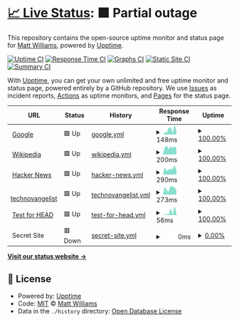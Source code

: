 # [📈 Live Status](https://technovangelist.github.io/status): <!--live status--> **🟧 Partial outage**

This repository contains the open-source uptime monitor and status page for [Matt Williams](http://technovangelist.com), powered by [Upptime](https://github.com/upptime/upptime).

[![Uptime CI](https://github.com/technovangelist/status/workflows/Uptime%20CI/badge.svg)](https://github.com/technovangelist/status/actions?query=workflow%3A%22Uptime+CI%22)
[![Response Time CI](https://github.com/technovangelist/status/workflows/Response%20Time%20CI/badge.svg)](https://github.com/technovangelist/status/actions?query=workflow%3A%22Response+Time+CI%22)
[![Graphs CI](https://github.com/technovangelist/status/workflows/Graphs%20CI/badge.svg)](https://github.com/technovangelist/status/actions?query=workflow%3A%22Graphs+CI%22)
[![Static Site CI](https://github.com/technovangelist/status/workflows/Static%20Site%20CI/badge.svg)](https://github.com/technovangelist/status/actions?query=workflow%3A%22Static+Site+CI%22)
[![Summary CI](https://github.com/technovangelist/status/workflows/Summary%20CI/badge.svg)](https://github.com/technovangelist/status/actions?query=workflow%3A%22Summary+CI%22)

With [Upptime](https://upptime.js.org), you can get your own unlimited and free uptime monitor and status page, powered entirely by a GitHub repository. We use [Issues](https://github.com/technovangelist/status/issues) as incident reports, [Actions](https://github.com/technovangelist/status/actions) as uptime monitors, and [Pages](https://technovangelist.github.io/status) for the status page.

<!--start: status pages-->
<!-- This summary is generated by Upptime (https://github.com/upptime/upptime) -->
<!-- Do not edit this manually, your changes will be overwritten -->
<!-- prettier-ignore -->
| URL | Status | History | Response Time | Uptime |
| --- | ------ | ------- | ------------- | ------ |
| <img alt="" src="https://favicons.githubusercontent.com/www.google.com" height="13"> [Google](https://www.google.com) | 🟩 Up | [google.yml](https://github.com/technovangelist/status/commits/HEAD/history/google.yml) | <details><summary><img alt="Response time graph" src="./graphs/google/response-time-week.png" height="20"> 148ms</summary><br><a href="https://technovangelist.github.io/status/history/google"><img alt="Response time 97" src="https://img.shields.io/endpoint?url=https%3A%2F%2Fraw.githubusercontent.com%2Ftechnovangelist%2Fstatus%2FHEAD%2Fapi%2Fgoogle%2Fresponse-time.json"></a><br><a href="https://technovangelist.github.io/status/history/google"><img alt="24-hour response time 79" src="https://img.shields.io/endpoint?url=https%3A%2F%2Fraw.githubusercontent.com%2Ftechnovangelist%2Fstatus%2FHEAD%2Fapi%2Fgoogle%2Fresponse-time-day.json"></a><br><a href="https://technovangelist.github.io/status/history/google"><img alt="7-day response time 148" src="https://img.shields.io/endpoint?url=https%3A%2F%2Fraw.githubusercontent.com%2Ftechnovangelist%2Fstatus%2FHEAD%2Fapi%2Fgoogle%2Fresponse-time-week.json"></a><br><a href="https://technovangelist.github.io/status/history/google"><img alt="30-day response time 144" src="https://img.shields.io/endpoint?url=https%3A%2F%2Fraw.githubusercontent.com%2Ftechnovangelist%2Fstatus%2FHEAD%2Fapi%2Fgoogle%2Fresponse-time-month.json"></a><br><a href="https://technovangelist.github.io/status/history/google"><img alt="1-year response time 97" src="https://img.shields.io/endpoint?url=https%3A%2F%2Fraw.githubusercontent.com%2Ftechnovangelist%2Fstatus%2FHEAD%2Fapi%2Fgoogle%2Fresponse-time-year.json"></a></details> | <details><summary><a href="https://technovangelist.github.io/status/history/google">100.00%</a></summary><a href="https://technovangelist.github.io/status/history/google"><img alt="All-time uptime 99.99%" src="https://img.shields.io/endpoint?url=https%3A%2F%2Fraw.githubusercontent.com%2Ftechnovangelist%2Fstatus%2FHEAD%2Fapi%2Fgoogle%2Fuptime.json"></a><br><a href="https://technovangelist.github.io/status/history/google"><img alt="24-hour uptime 100.00%" src="https://img.shields.io/endpoint?url=https%3A%2F%2Fraw.githubusercontent.com%2Ftechnovangelist%2Fstatus%2FHEAD%2Fapi%2Fgoogle%2Fuptime-day.json"></a><br><a href="https://technovangelist.github.io/status/history/google"><img alt="7-day uptime 100.00%" src="https://img.shields.io/endpoint?url=https%3A%2F%2Fraw.githubusercontent.com%2Ftechnovangelist%2Fstatus%2FHEAD%2Fapi%2Fgoogle%2Fuptime-week.json"></a><br><a href="https://technovangelist.github.io/status/history/google"><img alt="30-day uptime 100.00%" src="https://img.shields.io/endpoint?url=https%3A%2F%2Fraw.githubusercontent.com%2Ftechnovangelist%2Fstatus%2FHEAD%2Fapi%2Fgoogle%2Fuptime-month.json"></a><br><a href="https://technovangelist.github.io/status/history/google"><img alt="1-year uptime 99.99%" src="https://img.shields.io/endpoint?url=https%3A%2F%2Fraw.githubusercontent.com%2Ftechnovangelist%2Fstatus%2FHEAD%2Fapi%2Fgoogle%2Fuptime-year.json"></a></details>
| <img alt="" src="https://favicons.githubusercontent.com/en.wikipedia.org" height="13"> [Wikipedia](https://en.wikipedia.org) | 🟩 Up | [wikipedia.yml](https://github.com/technovangelist/status/commits/HEAD/history/wikipedia.yml) | <details><summary><img alt="Response time graph" src="./graphs/wikipedia/response-time-week.png" height="20"> 200ms</summary><br><a href="https://technovangelist.github.io/status/history/wikipedia"><img alt="Response time 202" src="https://img.shields.io/endpoint?url=https%3A%2F%2Fraw.githubusercontent.com%2Ftechnovangelist%2Fstatus%2FHEAD%2Fapi%2Fwikipedia%2Fresponse-time.json"></a><br><a href="https://technovangelist.github.io/status/history/wikipedia"><img alt="24-hour response time 220" src="https://img.shields.io/endpoint?url=https%3A%2F%2Fraw.githubusercontent.com%2Ftechnovangelist%2Fstatus%2FHEAD%2Fapi%2Fwikipedia%2Fresponse-time-day.json"></a><br><a href="https://technovangelist.github.io/status/history/wikipedia"><img alt="7-day response time 200" src="https://img.shields.io/endpoint?url=https%3A%2F%2Fraw.githubusercontent.com%2Ftechnovangelist%2Fstatus%2FHEAD%2Fapi%2Fwikipedia%2Fresponse-time-week.json"></a><br><a href="https://technovangelist.github.io/status/history/wikipedia"><img alt="30-day response time 290" src="https://img.shields.io/endpoint?url=https%3A%2F%2Fraw.githubusercontent.com%2Ftechnovangelist%2Fstatus%2FHEAD%2Fapi%2Fwikipedia%2Fresponse-time-month.json"></a><br><a href="https://technovangelist.github.io/status/history/wikipedia"><img alt="1-year response time 202" src="https://img.shields.io/endpoint?url=https%3A%2F%2Fraw.githubusercontent.com%2Ftechnovangelist%2Fstatus%2FHEAD%2Fapi%2Fwikipedia%2Fresponse-time-year.json"></a></details> | <details><summary><a href="https://technovangelist.github.io/status/history/wikipedia">100.00%</a></summary><a href="https://technovangelist.github.io/status/history/wikipedia"><img alt="All-time uptime 100.00%" src="https://img.shields.io/endpoint?url=https%3A%2F%2Fraw.githubusercontent.com%2Ftechnovangelist%2Fstatus%2FHEAD%2Fapi%2Fwikipedia%2Fuptime.json"></a><br><a href="https://technovangelist.github.io/status/history/wikipedia"><img alt="24-hour uptime 100.00%" src="https://img.shields.io/endpoint?url=https%3A%2F%2Fraw.githubusercontent.com%2Ftechnovangelist%2Fstatus%2FHEAD%2Fapi%2Fwikipedia%2Fuptime-day.json"></a><br><a href="https://technovangelist.github.io/status/history/wikipedia"><img alt="7-day uptime 100.00%" src="https://img.shields.io/endpoint?url=https%3A%2F%2Fraw.githubusercontent.com%2Ftechnovangelist%2Fstatus%2FHEAD%2Fapi%2Fwikipedia%2Fuptime-week.json"></a><br><a href="https://technovangelist.github.io/status/history/wikipedia"><img alt="30-day uptime 100.00%" src="https://img.shields.io/endpoint?url=https%3A%2F%2Fraw.githubusercontent.com%2Ftechnovangelist%2Fstatus%2FHEAD%2Fapi%2Fwikipedia%2Fuptime-month.json"></a><br><a href="https://technovangelist.github.io/status/history/wikipedia"><img alt="1-year uptime 100.00%" src="https://img.shields.io/endpoint?url=https%3A%2F%2Fraw.githubusercontent.com%2Ftechnovangelist%2Fstatus%2FHEAD%2Fapi%2Fwikipedia%2Fuptime-year.json"></a></details>
| <img alt="" src="https://favicons.githubusercontent.com/news.ycombinator.com" height="13"> [Hacker News](https://news.ycombinator.com) | 🟩 Up | [hacker-news.yml](https://github.com/technovangelist/status/commits/HEAD/history/hacker-news.yml) | <details><summary><img alt="Response time graph" src="./graphs/hacker-news/response-time-week.png" height="20"> 290ms</summary><br><a href="https://technovangelist.github.io/status/history/hacker-news"><img alt="Response time 325" src="https://img.shields.io/endpoint?url=https%3A%2F%2Fraw.githubusercontent.com%2Ftechnovangelist%2Fstatus%2FHEAD%2Fapi%2Fhacker-news%2Fresponse-time.json"></a><br><a href="https://technovangelist.github.io/status/history/hacker-news"><img alt="24-hour response time 268" src="https://img.shields.io/endpoint?url=https%3A%2F%2Fraw.githubusercontent.com%2Ftechnovangelist%2Fstatus%2FHEAD%2Fapi%2Fhacker-news%2Fresponse-time-day.json"></a><br><a href="https://technovangelist.github.io/status/history/hacker-news"><img alt="7-day response time 290" src="https://img.shields.io/endpoint?url=https%3A%2F%2Fraw.githubusercontent.com%2Ftechnovangelist%2Fstatus%2FHEAD%2Fapi%2Fhacker-news%2Fresponse-time-week.json"></a><br><a href="https://technovangelist.github.io/status/history/hacker-news"><img alt="30-day response time 306" src="https://img.shields.io/endpoint?url=https%3A%2F%2Fraw.githubusercontent.com%2Ftechnovangelist%2Fstatus%2FHEAD%2Fapi%2Fhacker-news%2Fresponse-time-month.json"></a><br><a href="https://technovangelist.github.io/status/history/hacker-news"><img alt="1-year response time 325" src="https://img.shields.io/endpoint?url=https%3A%2F%2Fraw.githubusercontent.com%2Ftechnovangelist%2Fstatus%2FHEAD%2Fapi%2Fhacker-news%2Fresponse-time-year.json"></a></details> | <details><summary><a href="https://technovangelist.github.io/status/history/hacker-news">100.00%</a></summary><a href="https://technovangelist.github.io/status/history/hacker-news"><img alt="All-time uptime 99.96%" src="https://img.shields.io/endpoint?url=https%3A%2F%2Fraw.githubusercontent.com%2Ftechnovangelist%2Fstatus%2FHEAD%2Fapi%2Fhacker-news%2Fuptime.json"></a><br><a href="https://technovangelist.github.io/status/history/hacker-news"><img alt="24-hour uptime 100.00%" src="https://img.shields.io/endpoint?url=https%3A%2F%2Fraw.githubusercontent.com%2Ftechnovangelist%2Fstatus%2FHEAD%2Fapi%2Fhacker-news%2Fuptime-day.json"></a><br><a href="https://technovangelist.github.io/status/history/hacker-news"><img alt="7-day uptime 100.00%" src="https://img.shields.io/endpoint?url=https%3A%2F%2Fraw.githubusercontent.com%2Ftechnovangelist%2Fstatus%2FHEAD%2Fapi%2Fhacker-news%2Fuptime-week.json"></a><br><a href="https://technovangelist.github.io/status/history/hacker-news"><img alt="30-day uptime 99.89%" src="https://img.shields.io/endpoint?url=https%3A%2F%2Fraw.githubusercontent.com%2Ftechnovangelist%2Fstatus%2FHEAD%2Fapi%2Fhacker-news%2Fuptime-month.json"></a><br><a href="https://technovangelist.github.io/status/history/hacker-news"><img alt="1-year uptime 99.95%" src="https://img.shields.io/endpoint?url=https%3A%2F%2Fraw.githubusercontent.com%2Ftechnovangelist%2Fstatus%2FHEAD%2Fapi%2Fhacker-news%2Fuptime-year.json"></a></details>
| <img alt="" src="https://favicons.githubusercontent.com/technovangelist.com" height="13"> [technovangelist](https://technovangelist.com) | 🟩 Up | [technovangelist.yml](https://github.com/technovangelist/status/commits/HEAD/history/technovangelist.yml) | <details><summary><img alt="Response time graph" src="./graphs/technovangelist/response-time-week.png" height="20"> 273ms</summary><br><a href="https://technovangelist.github.io/status/history/technovangelist"><img alt="Response time 446" src="https://img.shields.io/endpoint?url=https%3A%2F%2Fraw.githubusercontent.com%2Ftechnovangelist%2Fstatus%2FHEAD%2Fapi%2Ftechnovangelist%2Fresponse-time.json"></a><br><a href="https://technovangelist.github.io/status/history/technovangelist"><img alt="24-hour response time 191" src="https://img.shields.io/endpoint?url=https%3A%2F%2Fraw.githubusercontent.com%2Ftechnovangelist%2Fstatus%2FHEAD%2Fapi%2Ftechnovangelist%2Fresponse-time-day.json"></a><br><a href="https://technovangelist.github.io/status/history/technovangelist"><img alt="7-day response time 273" src="https://img.shields.io/endpoint?url=https%3A%2F%2Fraw.githubusercontent.com%2Ftechnovangelist%2Fstatus%2FHEAD%2Fapi%2Ftechnovangelist%2Fresponse-time-week.json"></a><br><a href="https://technovangelist.github.io/status/history/technovangelist"><img alt="30-day response time 317" src="https://img.shields.io/endpoint?url=https%3A%2F%2Fraw.githubusercontent.com%2Ftechnovangelist%2Fstatus%2FHEAD%2Fapi%2Ftechnovangelist%2Fresponse-time-month.json"></a><br><a href="https://technovangelist.github.io/status/history/technovangelist"><img alt="1-year response time 446" src="https://img.shields.io/endpoint?url=https%3A%2F%2Fraw.githubusercontent.com%2Ftechnovangelist%2Fstatus%2FHEAD%2Fapi%2Ftechnovangelist%2Fresponse-time-year.json"></a></details> | <details><summary><a href="https://technovangelist.github.io/status/history/technovangelist">100.00%</a></summary><a href="https://technovangelist.github.io/status/history/technovangelist"><img alt="All-time uptime 99.76%" src="https://img.shields.io/endpoint?url=https%3A%2F%2Fraw.githubusercontent.com%2Ftechnovangelist%2Fstatus%2FHEAD%2Fapi%2Ftechnovangelist%2Fuptime.json"></a><br><a href="https://technovangelist.github.io/status/history/technovangelist"><img alt="24-hour uptime 100.00%" src="https://img.shields.io/endpoint?url=https%3A%2F%2Fraw.githubusercontent.com%2Ftechnovangelist%2Fstatus%2FHEAD%2Fapi%2Ftechnovangelist%2Fuptime-day.json"></a><br><a href="https://technovangelist.github.io/status/history/technovangelist"><img alt="7-day uptime 100.00%" src="https://img.shields.io/endpoint?url=https%3A%2F%2Fraw.githubusercontent.com%2Ftechnovangelist%2Fstatus%2FHEAD%2Fapi%2Ftechnovangelist%2Fuptime-week.json"></a><br><a href="https://technovangelist.github.io/status/history/technovangelist"><img alt="30-day uptime 100.00%" src="https://img.shields.io/endpoint?url=https%3A%2F%2Fraw.githubusercontent.com%2Ftechnovangelist%2Fstatus%2FHEAD%2Fapi%2Ftechnovangelist%2Fuptime-month.json"></a><br><a href="https://technovangelist.github.io/status/history/technovangelist"><img alt="1-year uptime 99.76%" src="https://img.shields.io/endpoint?url=https%3A%2F%2Fraw.githubusercontent.com%2Ftechnovangelist%2Fstatus%2FHEAD%2Fapi%2Ftechnovangelist%2Fuptime-year.json"></a></details>
| <img alt="" src="https://favicons.githubusercontent.com/www.google.com" height="13"> [Test for HEAD](https://www.google.com) | 🟩 Up | [test-for-head.yml](https://github.com/technovangelist/status/commits/HEAD/history/test-for-head.yml) | <details><summary><img alt="Response time graph" src="./graphs/test-for-head/response-time-week.png" height="20"> 56ms</summary><br><a href="https://technovangelist.github.io/status/history/test-for-head"><img alt="Response time 29" src="https://img.shields.io/endpoint?url=https%3A%2F%2Fraw.githubusercontent.com%2Ftechnovangelist%2Fstatus%2FHEAD%2Fapi%2Ftest-for-head%2Fresponse-time.json"></a><br><a href="https://technovangelist.github.io/status/history/test-for-head"><img alt="24-hour response time 17" src="https://img.shields.io/endpoint?url=https%3A%2F%2Fraw.githubusercontent.com%2Ftechnovangelist%2Fstatus%2FHEAD%2Fapi%2Ftest-for-head%2Fresponse-time-day.json"></a><br><a href="https://technovangelist.github.io/status/history/test-for-head"><img alt="7-day response time 56" src="https://img.shields.io/endpoint?url=https%3A%2F%2Fraw.githubusercontent.com%2Ftechnovangelist%2Fstatus%2FHEAD%2Fapi%2Ftest-for-head%2Fresponse-time-week.json"></a><br><a href="https://technovangelist.github.io/status/history/test-for-head"><img alt="30-day response time 55" src="https://img.shields.io/endpoint?url=https%3A%2F%2Fraw.githubusercontent.com%2Ftechnovangelist%2Fstatus%2FHEAD%2Fapi%2Ftest-for-head%2Fresponse-time-month.json"></a><br><a href="https://technovangelist.github.io/status/history/test-for-head"><img alt="1-year response time 29" src="https://img.shields.io/endpoint?url=https%3A%2F%2Fraw.githubusercontent.com%2Ftechnovangelist%2Fstatus%2FHEAD%2Fapi%2Ftest-for-head%2Fresponse-time-year.json"></a></details> | <details><summary><a href="https://technovangelist.github.io/status/history/test-for-head">100.00%</a></summary><a href="https://technovangelist.github.io/status/history/test-for-head"><img alt="All-time uptime 100.00%" src="https://img.shields.io/endpoint?url=https%3A%2F%2Fraw.githubusercontent.com%2Ftechnovangelist%2Fstatus%2FHEAD%2Fapi%2Ftest-for-head%2Fuptime.json"></a><br><a href="https://technovangelist.github.io/status/history/test-for-head"><img alt="24-hour uptime 100.00%" src="https://img.shields.io/endpoint?url=https%3A%2F%2Fraw.githubusercontent.com%2Ftechnovangelist%2Fstatus%2FHEAD%2Fapi%2Ftest-for-head%2Fuptime-day.json"></a><br><a href="https://technovangelist.github.io/status/history/test-for-head"><img alt="7-day uptime 100.00%" src="https://img.shields.io/endpoint?url=https%3A%2F%2Fraw.githubusercontent.com%2Ftechnovangelist%2Fstatus%2FHEAD%2Fapi%2Ftest-for-head%2Fuptime-week.json"></a><br><a href="https://technovangelist.github.io/status/history/test-for-head"><img alt="30-day uptime 100.00%" src="https://img.shields.io/endpoint?url=https%3A%2F%2Fraw.githubusercontent.com%2Ftechnovangelist%2Fstatus%2FHEAD%2Fapi%2Ftest-for-head%2Fuptime-month.json"></a><br><a href="https://technovangelist.github.io/status/history/test-for-head"><img alt="1-year uptime 100.00%" src="https://img.shields.io/endpoint?url=https%3A%2F%2Fraw.githubusercontent.com%2Ftechnovangelist%2Fstatus%2FHEAD%2Fapi%2Ftest-for-head%2Fuptime-year.json"></a></details>
| <img alt="" src="https://favicons.githubusercontent.com/null" height="13"> Secret Site | 🟥 Down | [secret-site.yml](https://github.com/technovangelist/status/commits/HEAD/history/secret-site.yml) | <details><summary><img alt="Response time graph" src="./graphs/secret-site/response-time-week.png" height="20"> 0ms</summary><br><a href="https://technovangelist.github.io/status/history/secret-site"><img alt="Response time 0" src="https://img.shields.io/endpoint?url=https%3A%2F%2Fraw.githubusercontent.com%2Ftechnovangelist%2Fstatus%2FHEAD%2Fapi%2Fsecret-site%2Fresponse-time.json"></a><br><a href="https://technovangelist.github.io/status/history/secret-site"><img alt="24-hour response time 0" src="https://img.shields.io/endpoint?url=https%3A%2F%2Fraw.githubusercontent.com%2Ftechnovangelist%2Fstatus%2FHEAD%2Fapi%2Fsecret-site%2Fresponse-time-day.json"></a><br><a href="https://technovangelist.github.io/status/history/secret-site"><img alt="7-day response time 0" src="https://img.shields.io/endpoint?url=https%3A%2F%2Fraw.githubusercontent.com%2Ftechnovangelist%2Fstatus%2FHEAD%2Fapi%2Fsecret-site%2Fresponse-time-week.json"></a><br><a href="https://technovangelist.github.io/status/history/secret-site"><img alt="30-day response time 0" src="https://img.shields.io/endpoint?url=https%3A%2F%2Fraw.githubusercontent.com%2Ftechnovangelist%2Fstatus%2FHEAD%2Fapi%2Fsecret-site%2Fresponse-time-month.json"></a><br><a href="https://technovangelist.github.io/status/history/secret-site"><img alt="1-year response time 0" src="https://img.shields.io/endpoint?url=https%3A%2F%2Fraw.githubusercontent.com%2Ftechnovangelist%2Fstatus%2FHEAD%2Fapi%2Fsecret-site%2Fresponse-time-year.json"></a></details> | <details><summary><a href="https://technovangelist.github.io/status/history/secret-site">0.00%</a></summary><a href="https://technovangelist.github.io/status/history/secret-site"><img alt="All-time uptime 33.46%" src="https://img.shields.io/endpoint?url=https%3A%2F%2Fraw.githubusercontent.com%2Ftechnovangelist%2Fstatus%2FHEAD%2Fapi%2Fsecret-site%2Fuptime.json"></a><br><a href="https://technovangelist.github.io/status/history/secret-site"><img alt="24-hour uptime 0.00%" src="https://img.shields.io/endpoint?url=https%3A%2F%2Fraw.githubusercontent.com%2Ftechnovangelist%2Fstatus%2FHEAD%2Fapi%2Fsecret-site%2Fuptime-day.json"></a><br><a href="https://technovangelist.github.io/status/history/secret-site"><img alt="7-day uptime 0.00%" src="https://img.shields.io/endpoint?url=https%3A%2F%2Fraw.githubusercontent.com%2Ftechnovangelist%2Fstatus%2FHEAD%2Fapi%2Fsecret-site%2Fuptime-week.json"></a><br><a href="https://technovangelist.github.io/status/history/secret-site"><img alt="30-day uptime 0.00%" src="https://img.shields.io/endpoint?url=https%3A%2F%2Fraw.githubusercontent.com%2Ftechnovangelist%2Fstatus%2FHEAD%2Fapi%2Fsecret-site%2Fuptime-month.json"></a><br><a href="https://technovangelist.github.io/status/history/secret-site"><img alt="1-year uptime 15.85%" src="https://img.shields.io/endpoint?url=https%3A%2F%2Fraw.githubusercontent.com%2Ftechnovangelist%2Fstatus%2FHEAD%2Fapi%2Fsecret-site%2Fuptime-year.json"></a></details>

<!--end: status pages-->

[**Visit our status website →**](https://technovangelist.github.io/status)

## 📄 License

- Powered by: [Upptime](https://github.com/upptime/upptime)
- Code: [MIT](./LICENSE) © [Matt Williams](http://technovangelist.com)
- Data in the `./history` directory: [Open Database License](https://opendatacommons.org/licenses/odbl/1-0/)
